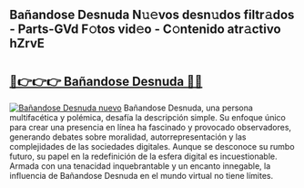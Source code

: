 ## Bañandose Desnuda N𝚞𝚎vos desn𝚞dos filtr𝚊dos - Parts-GVd F𝚘tos vid𝚎o - C𝚘ntenido atr𝚊ctivo hZrvE

# <h2><a href="http://mb6qro.tromn.icu/?c=Ba%c3%b1andose+Desnuda">🔗👉👉👉 Bañandose Desnuda 🔗🔗</a></h2>

[![Bañandose Desnuda nuevo](https://i.imgur.com/pEAQMta.gif)](http://mb6qro.tromn.icu/?c=Ba%c3%b1andose+Desnuda)
Bañandose Desnuda, una persona multifacética y polémica, desafía la descripción simple. Su enfoque único para crear una presencia en línea ha fascinado y provocado observadores, generando debates sobre moralidad, autorrepresentación y las complejidades de las sociedades digitales. Aunque se desconoce su rumbo futuro, su papel en la redefinición de la esfera digital es incuestionable. Armada con una tenacidad inquebrantable y un encanto innegable, la influencia de Bañandose Desnuda en el mundo virtual no tiene límites.
